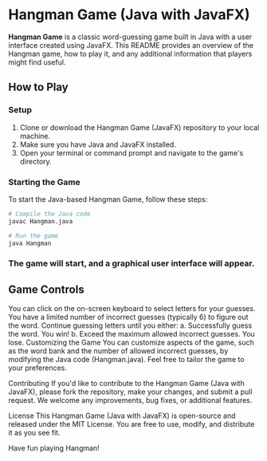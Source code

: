 # Hangman Game (Java with JavaFX)

**Hangman Game** is a classic word-guessing game built in Java with a user interface created using JavaFX. This README provides an overview of the Hangman game, how to play it, and any additional information that players might find useful.

## How to Play

### Setup

1. Clone or download the Hangman Game (JavaFX) repository to your local machine.
2. Make sure you have Java and JavaFX installed.
3. Open your terminal or command prompt and navigate to the game's directory.

### Starting the Game

To start the Java-based Hangman Game, follow these steps:

```bash
# Compile the Java code
javac Hangman.java

# Run the game
java Hangman
```

### The game will start, and a graphical user interface will appear.

## Game Controls
You can click on the on-screen keyboard to select letters for your guesses.
You have a limited number of incorrect guesses (typically 6) to figure out the word.
Continue guessing letters until you either:
a. Successfully guess the word. You win!
b. Exceed the maximum allowed incorrect guesses. You lose.
Customizing the Game
You can customize aspects of the game, such as the word bank and the number of allowed incorrect guesses, by modifying the Java code (Hangman.java). Feel free to tailor the game to your preferences.

Contributing
If you'd like to contribute to the Hangman Game (Java with JavaFX), please fork the repository, make your changes, and submit a pull request. We welcome any improvements, bug fixes, or additional features.

License
This Hangman Game (Java with JavaFX) is open-source and released under the MIT License. You are free to use, modify, and distribute it as you see fit.

Have fun playing Hangman!
